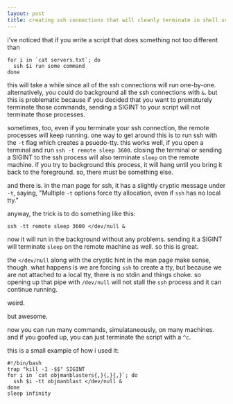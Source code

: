 ```yaml
---
layout: post
title: creating ssh connections that will cleanly terminate in shell scripts
---
```


i've noticed that if you write a script that does something not too
different than

    for i in `cat servers.txt`; do
      ssh $i run some command
    done

this will take a while since all of the ssh connections will run
one-by-one. alternatively, you could do background all the ssh
connections with `&`. but this is problematic because if you decided
that you want to prematurely terminate those commands, sending a
SIGINT to your script will not terminate those processes.

sometimes, too, even if you terminate your ssh connection, the remote
processes will keep running. one way to get around this is to run ssh
with the `-t` flag which creates a psuedo-tty. this works well, if you
open a terminal and run `ssh -t remote sleep 3600`. closing the
terminal or sending a SIGINT to the ssh process will also terminate
`sleep` on the remote machine. if you try to background this process,
it will hang until you bring it back to the foreground. so, there must
be something else.

and there is. in the man page for ssh, it has a slightly cryptic
message under `-t`, saying, "Multiple `-t` options force tty
allocation, even if `ssh` has no local tty."

anyway, the trick is to do something like this:

    ssh -tt remote sleep 3600 </dev/null &

now it will run in the background without any problems. sending it a
SIGINT will terminate `sleep` on the remote machine as well. so this
is great.

the `</dev/null` along with the cryptic hint in the man page make
sense, though. what happens is we are forcing `ssh` to create a tty,
but because we are not attached to a local tty, there is no stdin and
things choke. so opening up that pipe with `/dev/null` will not stall
the `ssh` process and it can continue running.

weird.

but awesome.

now you can run many commands, simulataneously, on many machines. and
if you goofed up, you can just terminate the script with a `^c`.

this is a small example of how i used it:

    #!/bin/bash
    trap "kill -1 -$$" SIGINT
    for i in `cat objmanblasters{,}{,}{,}`; do
      ssh $i -tt objmanblast </dev/null &
    done
    sleep infinity


